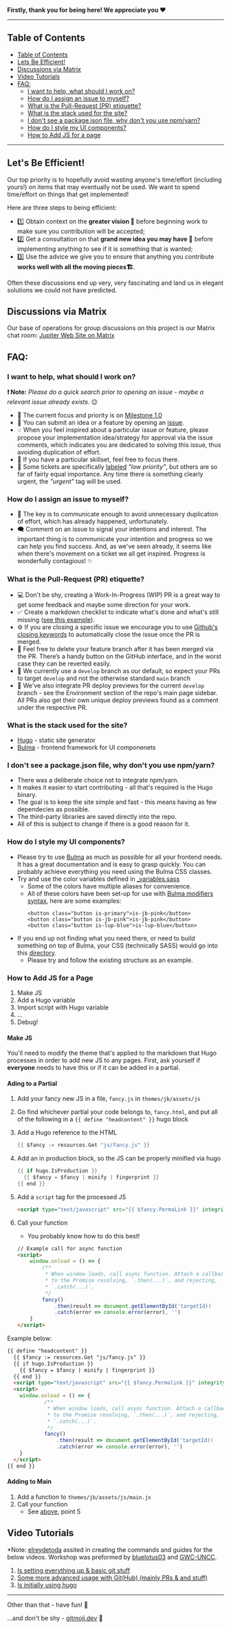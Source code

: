 **Firstly, thank you for being here! We appreciate you ❤️**

---
## Table of Contents

- [Table of Contents](#table-of-contents)
- [Lets Be Efficient!](#lets-be-efficient)
- [Discussions via Matrix](#discussions-via-matrix)
- [Video Tutorials](#video-tutorials)
- [FAQ:](#faq)
  - [I want to help, what should I work on?](#i-want-to-help-what-should-i-work-on)
  - [How do I assign an issue to myself?](#how-do-i-assign-an-issue-to-myself)
  - [What is the Pull-Request (PR) etiquette?](#what-is-the-pull-request-pr-etiquette)
  - [What is the stack used for the site?](#what-is-the-stack-used-for-the-site)
  - [I don't see a package.json file, why don't you use npm/yarn?](#i-dont-see-a-packagejson-file-why-dont-you-use-npmyarn)
  - [How do I style my UI components?](#how-do-i-style-my-ui-components)
  - [How to Add JS for a page](#how-to-add-js-for-a-page)


---

## Let's Be Efficient!

Our top priority is to hopefully avoid wasting anyone's time/effort (including yours!) on items that may eventually not be used. We want to spend time/effort on things that get implemented! 

Here are three steps to being efficient:

* 1️⃣ Obtain context on the **greater vision 🔭** before beginning work to make sure you contribution will be accepted;
* 2️⃣ Get a consultation on that **grand new idea you may have 🤔** before implementing anything to see if it is something that is wanted;
* 3️⃣ Use the advice we give you to ensure that anything you contribute **works well with all the moving pieces🏗**. 

Often these discussions end up very, very fascinating and land us in elegant solutions we could not have predicted.

## Discussions via Matrix

Our base of operations for group discussions on this project is our Matrix chat room: [Jupiter Web Site on Matrix](https://matrix.to/#/#jupiterweb:jupiterbroadcasting.com)


## FAQ:

### I want to help, what should I work on?

**❗ Note:** _Please do a quick search prior to opening an issue - maybe a relevant issue already exists._ 😉

* 🚀 The current focus and priority is on [Milestone 1.0](https://github.com/JupiterBroadcasting/jupiterbroadcasting.com/milestone/1)
* 📝 You can submit an idea or a feature by opening an [issue](https://github.com/JupiterBroadcasting/jupiterbroadcasting.com/issues).
* 💡 When you feel inspired about a particular issue or feature, please propose your implementation idea/strategy for approval via the issue comments, which indicates you are dedicated to solving this issue, thus avoiding duplication of effort.
* 💪 If you have a particular skillset, feel free to focus there.
* 🚩 Some tickets are specifically [labeled](https://github.com/JupiterBroadcasting/jupiterbroadcasting.com/labels) _"low priority"_, but others are so far of fairly equal importance. Any time there is something clearly urgent, the _"urgent"_ tag will be used.


### How do I assign an issue to myself?

* 🔑 The key is to communicate enough to avoid unnecessary duplication of effort, which has already happened, unfortunately.
* 🗨 Comment on an issue to signal your intentions and interest. The important thing is to communicate your intention and progress so we can help you find success. And, as we've seen already, it seems like when there's movement on a ticket we all get inspired. Progress is wonderfully contagious! ✨

### What is the Pull-Request (PR) etiquette?

* 💻 Don't be shy, creating a Work-In-Progress (WIP) PR is a great way to get some feedback and maybe some direction for your work.
* ✅ Create a markdown checklist to indicate what's done and what's still missing ([see this example](https://github.com/JupiterBroadcasting/jupiterbroadcasting.com/pull/112)).
* ⚙ If you are closing a specific issue we encourage you to use [Github's closing keywords](https://docs.github.com/en/issues/tracking-your-work-with-issues/linking-a-pull-request-to-an-issue#linking-a-pull-request-to-an-issue-using-a-keyword) to automatically close the issue once the PR is merged.
* 🚮 Feel free to delete your feature branch after it has been merged via the PR. There’s a handy button on the GitHub interface, and in the worst case they can be reverted easily.
* 🎯 We currently use a `develop` branch as our default, so expect your PRs to target `develop` and not the otherwise standard `main` branch
* 🚀 We've also integrate PR deploy previews for the current `develop` branch - see the Environment section of the repo's main page sidebar. All PRs also get their own unique deploy previews found as a comment under the respective PR.


### What is the stack used for the site?

* [Hugo](https://gohugo.io/) - static site generator
* [Bulma](https://bulma.io/) - frontend framework for UI componenets

### I don't see a package.json file, why don't you use npm/yarn?

* There was a deliberate choice not to integrate npm/yarn.
* It makes it easier to start contributing - all that's required is the Hugo binary.
* The goal is to keep the site simple and fast - this means having as few dependecies as possible.
* The third-party libraries are saved directly into the repo.
* All of this is subject to change if there is a good reason for it.

### How do I style my UI components?

* Please try to use [Bulma](https://bulma.io/) as much as possible for all your frontend needs. It has a great documentation and is easy to grasp quickly. You can probably achieve everything you need using the Bulma CSS classes.
* Try and use the color variables defined in [_variables.sass](./themes/jb/assets/css/_variables.sass)
  * Some of the colors have multiple aliases for convenience.
  * All of these colors have been set-up for use with [Bulma modifiers syntax](https://bulma.io/documentation/overview/modifiers/#docsNav), here are some examples:
    ```
    <button class="button is-primary">is-jb-pink</button>
    <button class="button is-jb-pink">is-jb-pink</button>
    <button class="button is-lup-blue">is-lup-blue</button>
    ```
* If you end up not finding what you need there, or need to build something on top of Bulma, your CSS (technically SASS) would go into this [directory](./themes/jb/assets/css). 
  * Please try and follow the existing structure as an example.

### How to Add JS for a Page

1. Make JS
2. Add a Hugo variable
3. Import script with Hugo variable
4. ...
5. Debug!

#### Make JS

You'll need to modify the theme that's applied to the markdown that Hugo processes in order to add new JS to any pages. First, ask yourself if __everyone__ needs to have this or if it can be added in a partial.

#### Ading to a Partial

1. Add your fancy new JS in a file, `fancy.js` in `themes/jb/assets/js`
2. Go find whichever partial your code belongs to, `fancy.html`, and put all of the following in a `{{ define "headcontent" }}` hugo block
3. Add a Hugo reference to the HTML

    ``` go
    {{ $fancy := resources.Get "js/fancy.js" }}
    ```

4. Add an in production block, so the JS can be properly minified via hugo

    ```go
    {{ if hugo.IsProduction }}
      {{ $fancy = $fancy | minify | fingerprint }}
    {{ end }}
    ```

5. Add a `script` tag for the processed JS

    ``` html
    <script type="text/javascript" src="{{ $fancy.PermaLink }}" integrity="{{ $fancy.Data.Integrity }}"></script>
    ```

6. Call your function
    - You probably know how to do this best!

    ```html
    // Example call for async function
    <script>
        window.onload = () => {
            /**
             * When window loads, call async function. Attach a callback
             * to the Promise resolving, `.then(...)`, and rejecting,
             * `.catch(...)`.
             */
            fancy()
                .then(result => document.getElementById('targetId))
                .catch(error => console.error(error), '')
        }
    </script>
    ```

Example below:

```html
{{ define "headcontent" }}
  {{ $fancy := resources.Get "js/fancy.js" }}
  {{ if hugo.IsProduction }}
    {{ $fancy = $fancy | minify | fingerprint }}
  {{ end }}
  <script type="text/javascript" src="{{ $fancy.Permalink }}" integrity="{{ $fancy.Data.Integrity }}"></script>
  <script>
    window.onload = () => {
            /**
             * When window loads, call async function. Attach a callback
             * to the Promise resolving, `.then(...)`, and rejecting,
             * `.catch(...)`.
             */
            fancy()
                .then(result => document.getElementById('targetId))
                .catch(error => console.error(error), '')
    }
  </script>
{{ end }}

```

#### Adding to Main

1. Add a function to `themes/jb/assets/js/main.js`
2. Call your function
    - See [above](###adding-to-a-partial), point 5

## Video Tutorials

 *Note: [elreydetoda](https://github.com/elreydetoda) assited in creating the commands and guides for the below videos. Workshop was preformed by [bluelotus03](https://github.com/bluelotus03) and [GWC-UNCC](https://github.com/GWC-UNCC).

 1. [Is setting everything up & basic git stuff](https://www.youtube.com/watch?v=cGU5RUMHy38&list=PLxG0x9l83vZcHE3oIXEpmHmPt6-hxL17y&index=1)
 2. [Some more advanced usage with Git(Hub) (mainly PRs & and stuff)](https://www.youtube.com/watch?v=6gm8t2z4QNI&list=PLxG0x9l83vZcHE3oIXEpmHmPt6-hxL17y&index=2)
 3. [Is initially using hugo](https://www.youtube.com/watch?v=Bf4LrJVhRTs&list=PLxG0x9l83vZcHE3oIXEpmHmPt6-hxL17y&index=3)

---

Other than that - have fun! 🐧

...and don't be shy - [gitmoji.dev](https://gitmoji.dev/) 🌱
